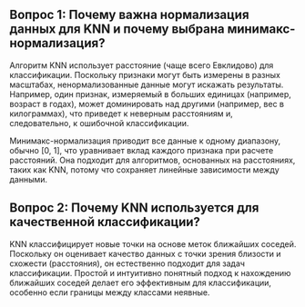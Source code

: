 ## Вопрос 1: Почему важна нормализация данных для KNN и почему выбрана минимакс-нормализация?

Алгоритм KNN использует расстояние (чаще всего Евклидово) для классификации. Поскольку признаки могут быть измерены в разных масштабах, ненормализованные данные могут искажать результаты. Например, один признак, измеряемый в больших единицах (например, возраст в годах), может доминировать над другими (например, вес в килограммах), что приведет к неверным расстояниям и, следовательно, к ошибочной классификации.

Минимакс-нормализация приводит все данные к одному диапазону, обычно [0, 1], что уравнивает вклад каждого признака при расчете расстояний. Она подходит для алгоритмов, основанных на расстояниях, таких как KNN, потому что сохраняет линейные зависимости между данными.

## Вопрос 2: Почему KNN используется для качественной классификации?

KNN классифицирует новые точки на основе меток ближайших соседей. Поскольку он оценивает качество данных с точки зрения близости и схожести (расстояния), он естественно подходит для задач классификации. Простой и интуитивно понятный подход к нахождению ближайших соседей делает его эффективным для классификации, особенно если границы между классами неявные.

